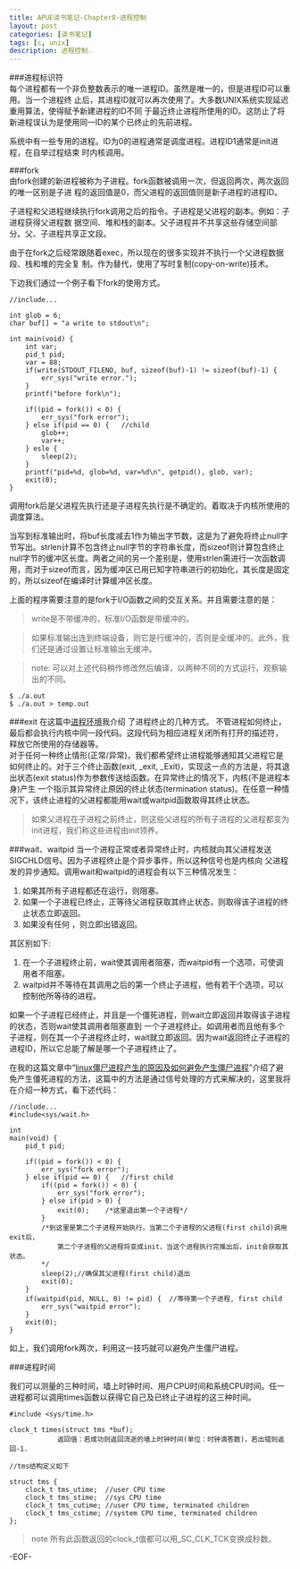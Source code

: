 ```yaml
---
title: APUE读书笔记-Chapter8-进程控制
layout: post
categories: [读书笔记]
tags: [c, unix]
description: 进程控制.
---
```


###进程标识符  
每个进程都有一个非负整数表示的唯一进程ID。虽然是唯一的，但是进程ID可以重用。当一个进程终
止后，其进程ID就可以再次使用了。大多数UNIX系统实现延迟重用算法，使得赋予新建进程的ID不同
于最近终止进程所使用的ID。这防止了将新进程误认为是使用同一ID的某个已终止的先前进程。  

系统中有一些专用的进程。ID为0的进程通常是调度进程。进程ID1通常是init进程，在自举过程结束
时内核调用。

###fork  
由fork创建的新进程被称为子进程。fork函数被调用一次，但返回两次，两次返回的唯一区别是子进
程的返回值是0，而父进程的返回值则是新子进程的进程ID。  

子进程和父进程继续执行fork调用之后的指令。子进程是父进程的副本。例如：子进程获得父进程数
据空间、堆和栈的副本。父子进程并不共享这些存储空间部分。父、子进程共享正文段。

由于在fork之后经常跟随着exec，所以现在的很多实现并不执行一个父进程数据段、栈和堆的完全复
制。作为替代，使用了写时复制(copy-on-write)技术。  

下边我们通过一个例子看下fork的使用方式。  
	
	//include...
	
	int glob = 6;
	char buf[] = "a write to stdout\n";
	
	int main(void) {
		int var;
		pid_t pid;
		var = 88;
		if(write(STDOUT_FILENO, buf, sizeof(buf)-1) != sizeof(buf)-1) {
			err_sys("write error.");
		}	
		printf("before fork\n");
		
		if((pid = fork()) < 0) {
			err_sys("fork error");
		} else if(pid == 0) {	//child
			glob++;
			var++;
		} esle {
			sleep(2);
		}
		printf("pid=%d, glob=%d, var=%d\n", getpid(), glob, var);
		exit(0);
	}

调用fork后是父进程先执行还是子进程先执行是不确定的。着取决于内核所使用的调度算法。  

当写到标准输出时，将buf长度减去1作为输出字节数，这是为了避免将终止null字节写出。strlen计算不包含终止null字节的字符串长度，而sizeof则计算包含终止null字节的缓冲区长度。两者之间的另一个差别是，使用strlen需进行一次函数调用，而对于sizeof而言，因为缓冲区已用已知字符串进行的初始化，其长度是固定的，所以sizeof在编译时计算缓冲区长度。  

上面的程序需要注意的是fork于I/O函数之间的交互关系。并且需要注意的是：  
	
> write是不带缓冲的，标准I/O函数是带缓冲的。  

> 如果标准输出连到终端设备，则它是行缓冲的，否则是全缓冲的。此外，我们还是通过设置让标准输出无缓冲。

> note: 可以对上述代码稍作修改然后编译，以两种不同的方式运行，观察输出的不同。

	$ ./a.out
	$ ./a.out > temp.out  

###exit
在这篇中[进程环境](http://yuxingfirst.github.io/posts/process-terminal.html)我介绍
了进程终止的几种方式。  不管进程如何终止，最后都会执行内核中同一段代码。这段代码为相应进程关闭所有打开的描述符，
释放它所使用的存储器等。   
对于任何一种终止情形(正常/异常)，我们都希望终止进程能够通知其父进程它是如何终止的。对于三个终止函数(exit, _exit, _Exit)，实现这一点的方法是，将其退出状态(exit status)作为参数传送给函数。在异常终止的情况下，内核(不是进程本身)产生
一个指示其异常终止原因的终止状态(termination status)。在任意一种情况下，该终止进程的父进程都能用wait或waitpid函数取得其终止状态。   

> 如果父进程在子进程之前终止，则这些父进程的所有子进程的父进程都变为init进程，我们称这些进程由init领养。  

###wait、waitpid
当一个进程正常或者异常终止时，内核就向其父进程发送SIGCHLD信号。因为子进程终止是个异步事件，所以这种信号也是内核向
父进程发的异步通知。调用wait和waitpid的进程会有以下三种情况发生：  

1. 如果其所有子进程都还在运行，则阻塞。  
2. 如果一个子进程已终止，正等待父进程获取其终止状态，则取得该子进程的终止状态立即返回。    
3. 如果没有任何 ，则立即出错返回。  


其区别如下:  

1. 在一个子进程终止前，wait使其调用者阻塞，而waitpid有一个选项，可使调用者不阻塞。  
2. waitpid并不等待在其调用之后的第一个终止子进程，他有若干个选项，可以控制他所等待的进程。  

如果一个子进程已经终止，并且是一个僵死进程，则wait立即返回并取得该子进程的状态，否则wait使其调用者阻塞直到
一个子进程终止。如调用者而且他有多个子进程，则在其一个子进程终止时，wait就立即返回。因为wait返回终止子进程的进程ID，所以它总能了解是哪一个子进程终止了。  

在我的这篇文章中“[linux僵尸进程产生的原因及如何避免产生僵尸进程](http://yuxingfirst.github.io/posts/linux-zombile-process-analysis.html)”介绍了避免产生僵死进程的方法，这篇中的方法是通过信号处理的方式来解决的，这里我将在介绍一种方式，看下述代码：  
	
	//include...
	#include<sys/wait.h>  
	
	int 
	main(void) {
		pid_t pid;
		
		if((pid = fork()) < 0) {
			err_sys("fork error");		
		} else if(pid == 0) {	//first child
			if((pid = fork()) < 0) {
				err_sys("fork error");		
			} else if(pid > 0) {
				exit(0);	/*这里退出第一个子进程*/
			}
			/*到这里是第二个子进程开始执行，当第二个子进程的父进程(first child)调用exit后，
				第二个子进程的父进程将变成init，当这个进程执行完推出后，init会获取其状态。
			*/
			sleep(2);//确保其父进程(first child)退出
			exit(0);
		}
		if(waitpid(pid, NULL, 0) != pid) {	//等待第一个子进程, first child
			err_sys("waitpid error");		
		}
		exit(0);
	}  

如上，我们调用fork两次，利用这一技巧就可以避免产生僵尸进程。  

###进程时间

我们可以测量的三种时间，墙上时钟时间、用户CPU时间和系统CPU时间。任一进程都可以调用times函数以获得它自己及已终止子进程的这三种时间。  

	#include <sys/time.h>
	
	clock_t times(struct tms *buf);
				返回值：若成功则返回流逝的墙上时钟时间(单位：时钟滴答数)，若出错则返回-1.
	
	//tms结构定义如下
	
	struct tms {
		clock_t tms_utime;	//user CPU time
		clock_t tms_stime;	//sys CPU time
		clock_t tms_cutime;	//user CPU time, terminated children
		clock_t tms_cstime;	//system CPU time, terminated children
	};  

> note 所有此函数返回的clock_t值都可以用_SC_CLK_TCK变换成秒数。  

-EOF-
















